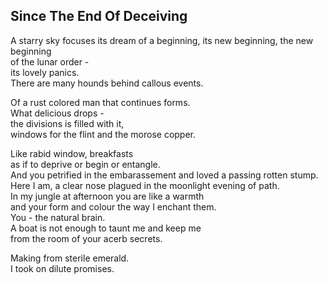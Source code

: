 Since The End Of Deceiving
--------------------------
A starry sky focuses its dream of a beginning, its new beginning, the new beginning  
of the lunar order -  
its lovely panics.  
There are many hounds behind callous events.  
  
Of a rust colored man that continues forms.  
What delicious drops -  
the divisions is filled with it,  
windows for the flint and the morose copper.  
  
Like rabid window, breakfasts  
as if to deprive or begin or entangle.  
And you petrified in the embarassement and loved a passing rotten stump.  
Here I am, a clear nose plagued in the moonlight evening of path.  
In my jungle at afternoon you are like a warmth  
and your form and colour the way I enchant them.  
You - the natural brain.  
A boat is not enough to taunt me and keep me  
from the room of your acerb secrets.  
  
Making from sterile emerald.  
I took on dilute promises.  
